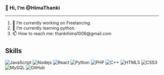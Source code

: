 ### 👋  Hi, I’m @HimaThanki 
<hr>
<ol>
<li>🔭 I’m currently working on Freelancing.</ul>
<li>🌱 I’m currently learning python.</ul>
<li>📫 How to reach me: thankihima1006@gmail.com</ul>
</ol>
<!--
**Hima-Thanki/Hima-Thanki** is a ✨ _special_ ✨ repository because its `README.md` (this file) appears on your GitHub profile.
Here are some ideas to get you started:
-->

## Skills

![JavaScript](https://img.shields.io/badge/-JavaScript-black?style=flat-square&logo=javascript)
![Nodejs](https://img.shields.io/badge/-Nodejs-black?style=flat-square&logo=Node.js)
![React](https://img.shields.io/badge/-React-black?style=flat-square&logo=react)
![Python](https://img.shields.io/badge/-Python-black?style=flat-square&logo=Python)
![PHP](https://img.shields.io/badge/-Php-black?style=flat-square&logo=Php)
![C++](https://img.shields.io/badge/-C++-00599C?style=flat-square&logo=c)
![HTML5](https://img.shields.io/badge/-HTML5-E34F26?style=flat-square&logo=html5&logoColor=white)
![CSS3](https://img.shields.io/badge/-CSS3-1572B6?style=flat-square&logo=css3)
![MySQL](https://img.shields.io/badge/-MySQL-black?style=flat-square&logo=mysql)
![GitHub](https://img.shields.io/badge/-GitHub-181717?style=flat-square&logo=github)

<!--
## Stats

![Github Stats](https://github-readme-stats.vercel.app/api?username=HimaThanki&count_private=true&show_icons=true&include_all_commits=true&theme=prussian&layout=compact)
![Top Langs](https://github-readme-stats.vercel.app/api/top-langs/?username=HimaThanki&hide=TeX&layout=compact&theme=prussian)

![Visitor Badge](https://visitor-badge.laobi.icu/badge?page_id=HimaThanki.HimaThanki)-->
